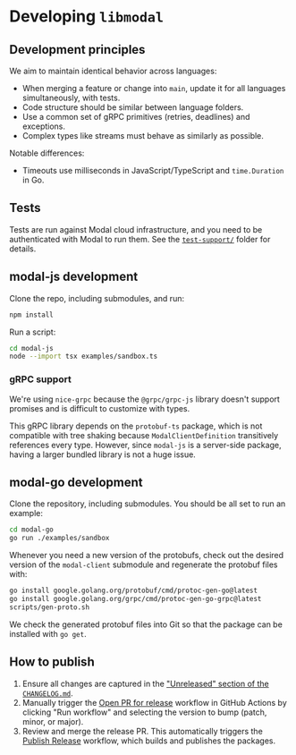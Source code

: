 # Developing `libmodal`

## Development principles

We aim to maintain identical behavior across languages:

- When merging a feature or change into `main`, update it for all languages simultaneously, with tests.
- Code structure should be similar between language folders.
- Use a common set of gRPC primitives (retries, deadlines) and exceptions.
- Complex types like streams must behave as similarly as possible.

Notable differences:
- Timeouts use milliseconds in JavaScript/TypeScript and `time.Duration` in Go.

## Tests

Tests are run against Modal cloud infrastructure, and you need to be authenticated with Modal to run them. See the [`test-support/`](./test-support) folder for details.

## modal-js development

Clone the repo, including submodules, and run:

```bash
npm install
```

Run a script:

```bash
cd modal-js
node --import tsx examples/sandbox.ts
```

### gRPC support

We're using `nice-grpc` because the `@grpc/grpc-js` library doesn't support promises and is difficult to customize with types.

This gRPC library depends on the `protobuf-ts` package, which is not compatible with tree shaking because `ModalClientDefinition` transitively references every type. However, since `modal-js` is a server-side package, having a larger bundled library is not a huge issue.

## modal-go development

Clone the repository, including submodules. You should be all set to run an example:

```bash
cd modal-go
go run ./examples/sandbox
```

Whenever you need a new version of the protobufs, check out the desired version of the `modal-client` submodule and regenerate the protobuf files with:

```bash
go install google.golang.org/protobuf/cmd/protoc-gen-go@latest
go install google.golang.org/grpc/cmd/protoc-gen-go-grpc@latest
scripts/gen-proto.sh
```

We check the generated protobuf files into Git so that the package can be installed with `go get`.

## How to publish

1. Ensure all changes are captured in the ["Unreleased" section of the `CHANGELOG.md`](https://github.com/modal-labs/libmodal/blob/main/CHANGELOG.md#unreleased).
2. Manually trigger the [Open PR for release](https://github.com/modal-labs/libmodal/actions/workflows/release.yaml) workflow in GitHub Actions by clicking "Run workflow" and selecting the version to bump (patch, minor, or major).
3. Review and merge the release PR. This automatically triggers the [Publish Release](https://github.com/modal-labs/libmodal/actions/workflows/publish.yaml) workflow, which builds and publishes the packages.
